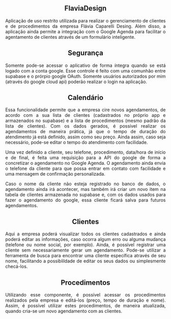 <h2 align='center'>FlaviaDesign</h2> 
<p align='justify'>
Aplicação de uso restrito utilizada para realizar o gerenciamento de clientes e de procedimentos da empresa Flávia Caparelli Desing. Além disso, a aplicação ainda permite a integração com o Google Agenda para facilitar o agentamento de clientes através de um formulário inteligente.  
</p>

<h2 align='center'>Segurança </h2> 
<div>
<p align='justify'>
Somente pode-se acessar o aplicativo de forma íntegra quando se está logado com a conta google. Esse controle é feito com uma comunhão entre supabase e
o prórpio google OAuth. Somente usuários autorizados por mim (através do google cloud api) poderão realizar o login na aplicação.</p>
</div>

<h2 align='center'>Calendário </h2> 
<p align='justify'>
Essa funcionalidade permite que a empresa cire novos agendamentos, de acordo com a sua lista de clientes (cadastrados no próprio app e armazenados 
no supabase) e a lista de procedimentos (mesmo padrão da lista de clientes). Com os dados gerados, é possível realizar os agendamentos de maneira prática,
já que o tempo de duração do atendimento já está definido, assim como seu preço. Ainda assim, caso seja necessário, pode-se editar o tempo do atendimento 
com facilidade.
</p>
<p align='justify'>
Uma vez definido a cliente, seu telefone, procedimento, data/hora de início e de final, é feita uma requisição para a API do google de forma a concretizar
o agendamento no Google Agenda. O agendamento ainda envia o telefone da cliente para que possa entrar em contato com facilidade e uma mensagem de confirmação
personalizada.
</p>
<p align='justify'>
Caso o nome da cliente não esteja registrado no banco de dados, o agendamento ainda irá acontecer, mas também irá criar um novo item na tabela de clientes
armazenada no supabase e, com os dados usados para fazer o agendamento do google, essa cliente ficará salva para futuros agendamentos.
</p>

<h2 align='center'>Clientes</h2> 
<p align='justify'>
Aqui a empresa poderá visualizar todos os clientes cadastrados e ainda poderá editar as informações, caso ocorra algum erro ou alguma mudança (telefone ou nome social,
por exemplo). Ainda, é possível registrar uma cliente sem necessariamente gerar um agendamento.
Pode-se utilizar a ferramenta de busca para encontrar uma cliente específica através de seu nome, facilitando a possiblildade de editar os seus dados ou simplesmente
checá-los. 
</p>

<h2 align='center'>Procedimentos</h2> 
<p align='justify'>
Utilizando esse componente, é possível acessar os procedimentos realizados pela empresa e editá-los (preço, tempo de duração e nome).
Assim, é possível utilizar estes procedimentos, de maneira atualizada, quando cria-se um novo agendamento com as clientes. </p>


